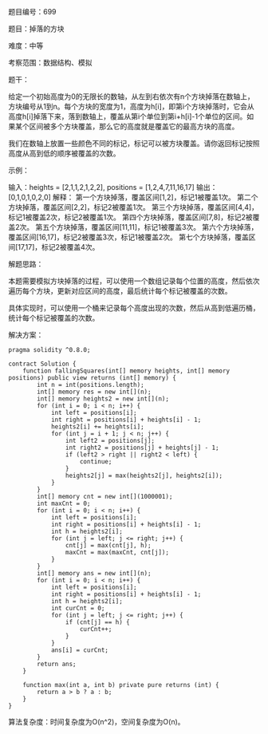 题目编号：699

题目：掉落的方块

难度：中等

考察范围：数据结构、模拟

题干：

给定一个初始高度为0的无限长的数轴，从左到右依次有n个方块掉落在数轴上，方块编号从1到n。每个方块的宽度为1，高度为h[i]，即第i个方块掉落时，它会从高度h[i]掉落下来，落到数轴上，覆盖从第i个单位到第i+h[i]-1个单位的区间。如果某个区间被多个方块覆盖，那么它的高度就是覆盖它的最高方块的高度。

我们在数轴上放置一些颜色不同的标记，标记可以被方块覆盖。请你返回标记按照高度从高到低的顺序被覆盖的次数。

示例：

输入：heights = [2,1,1,2,1,2,2], positions = [1,2,4,7,11,16,17]
输出：[0,1,0,1,0,2,0]
解释：
第一个方块掉落，覆盖区间[1,2]，标记1被覆盖1次。
第二个方块掉落，覆盖区间[2,2]，标记2被覆盖1次。
第三个方块掉落，覆盖区间[4,4]，标记1被覆盖2次，标记2被覆盖1次。
第四个方块掉落，覆盖区间[7,8]，标记2被覆盖2次。
第五个方块掉落，覆盖区间[11,11]，标记1被覆盖3次。
第六个方块掉落，覆盖区间[16,17]，标记2被覆盖3次，标记1被覆盖2次。
第七个方块掉落，覆盖区间[17,17]，标记2被覆盖4次。

解题思路：

本题需要模拟方块掉落的过程，可以使用一个数组记录每个位置的高度，然后依次遍历每个方块，更新对应区间的高度，最后统计每个标记被覆盖的次数。

具体实现时，可以使用一个桶来记录每个高度出现的次数，然后从高到低遍历桶，统计每个标记被覆盖的次数。

解决方案：

```solidity
pragma solidity ^0.8.0;

contract Solution {
    function fallingSquares(int[] memory heights, int[] memory positions) public view returns (int[] memory) {
        int n = int(positions.length);
        int[] memory res = new int[](n);
        int[] memory heights2 = new int[](n);
        for (int i = 0; i < n; i++) {
            int left = positions[i];
            int right = positions[i] + heights[i] - 1;
            heights2[i] += heights[i];
            for (int j = i + 1; j < n; j++) {
                int left2 = positions[j];
                int right2 = positions[j] + heights[j] - 1;
                if (left2 > right || right2 < left) {
                    continue;
                }
                heights2[j] = max(heights2[j], heights2[i]);
            }
        }
        int[] memory cnt = new int[](1000001);
        int maxCnt = 0;
        for (int i = 0; i < n; i++) {
            int left = positions[i];
            int right = positions[i] + heights[i] - 1;
            int h = heights2[i];
            for (int j = left; j <= right; j++) {
                cnt[j] = max(cnt[j], h);
                maxCnt = max(maxCnt, cnt[j]);
            }
        }
        int[] memory ans = new int[](n);
        for (int i = 0; i < n; i++) {
            int left = positions[i];
            int right = positions[i] + heights[i] - 1;
            int h = heights2[i];
            int curCnt = 0;
            for (int j = left; j <= right; j++) {
                if (cnt[j] == h) {
                    curCnt++;
                }
            }
            ans[i] = curCnt;
        }
        return ans;
    }

    function max(int a, int b) private pure returns (int) {
        return a > b ? a : b;
    }
}
```

算法复杂度：时间复杂度为O(n^2)，空间复杂度为O(n)。